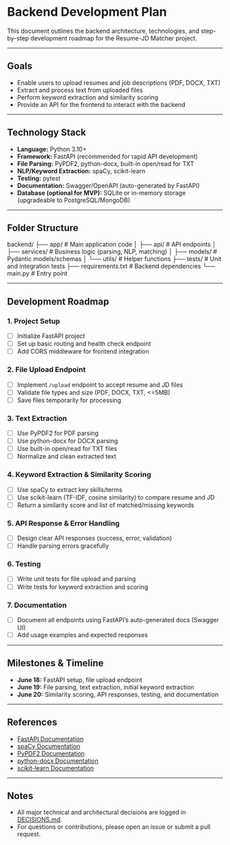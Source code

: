 # Backend Development Plan

This document outlines the backend architecture, technologies, and step-by-step development roadmap for the Resume-JD Matcher project.

---

## Goals

- Enable users to upload resumes and job descriptions (PDF, DOCX, TXT)
- Extract and process text from uploaded files
- Perform keyword extraction and similarity scoring
- Provide an API for the frontend to interact with the backend

---

## Technology Stack

- **Language:** Python 3.10+
- **Framework:** FastAPI (recommended for rapid API development)
- **File Parsing:** PyPDF2, python-docx, built-in open/read for TXT
- **NLP/Keyword Extraction:** spaCy, scikit-learn
- **Testing:** pytest
- **Documentation:** Swagger/OpenAPI (auto-generated by FastAPI)
- **Database (optional for MVP):** SQLite or in-memory storage (upgradeable to PostgreSQL/MongoDB)

---

## Folder Structure

backend/
├── app/ # Main application code
│ ├── api/ # API endpoints
│ ├── services/ # Business logic (parsing, NLP, matching)
│ ├── models/ # Pydantic models/schemas
│ └── utils/ # Helper functions
├── tests/ # Unit and integration tests
├── requirements.txt # Backend dependencies
└── main.py # Entry point


---

## Development Roadmap

### 1. Project Setup

- [ ] Initialize FastAPI project
- [ ] Set up basic routing and health check endpoint
- [ ] Add CORS middleware for frontend integration

### 2. File Upload Endpoint

- [ ] Implement `/upload` endpoint to accept resume and JD files
- [ ] Validate file types and size (PDF, DOCX, TXT, <=5MB)
- [ ] Save files temporarily for processing

### 3. Text Extraction

- [ ] Use PyPDF2 for PDF parsing
- [ ] Use python-docx for DOCX parsing
- [ ] Use built-in open/read for TXT files
- [ ] Normalize and clean extracted text

### 4. Keyword Extraction & Similarity Scoring

- [ ] Use spaCy to extract key skills/terms
- [ ] Use scikit-learn (TF-IDF, cosine similarity) to compare resume and JD
- [ ] Return a similarity score and list of matched/missing keywords

### 5. API Response & Error Handling

- [ ] Design clear API responses (success, error, validation)
- [ ] Handle parsing errors gracefully

### 6. Testing

- [ ] Write unit tests for file upload and parsing
- [ ] Write tests for keyword extraction and scoring

### 7. Documentation

- [ ] Document all endpoints using FastAPI’s auto-generated docs (Swagger UI)
- [ ] Add usage examples and expected responses

---

## Milestones & Timeline

- **June 18:** FastAPI setup, file upload endpoint
- **June 19:** File parsing, text extraction, initial keyword extraction
- **June 20:** Similarity scoring, API responses, testing, and documentation

---

## References

- [FastAPI Documentation](https://fastapi.tiangolo.com/)
- [spaCy Documentation](https://spacy.io/usage)
- [PyPDF2 Documentation](https://pypdf2.readthedocs.io/en/latest/)
- [python-docx Documentation](https://python-docx.readthedocs.io/en/latest/)
- [scikit-learn Documentation](https://scikit-learn.org/stable/)

---

## Notes

- All major technical and architectural decisions are logged in [DECISIONS.md](../../DECISIONS.md).
- For questions or contributions, please open an issue or submit a pull request.

